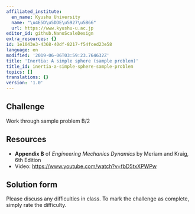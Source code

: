 ```yaml
---
affiliated_institute:
  en_name: Kyushu University
  name: "\u4E5D\u5DDE\u5927\u5B66"
  url: https://www.kyushu-u.ac.jp
editor_id: github.NanoScaleDesign
extra_resources: {}
id: 1e1043e3-4368-40df-8217-f54fced23e58
language: en
modified: '2019-06-06T03:59:23.764632Z'
title: 'Inertia: A simple sphere (sample problem)'
title_id: inertia-a-simple-sphere-sample-problem
topics: []
translations: {}
version: '1.0'
---
```


## Challenge
Work through sample problem B/2


## Resources
- **Appendix B** of *Engineering Mechanics Dynamics* by Meriam and Kraig, 6th Edition
- Video: https://www.youtube.com/watch?v=fbD5txXPWPw


## Solution form
Please discuss any difficulties in class.
To mark the challenge as complete, simply rate the difficulty.
